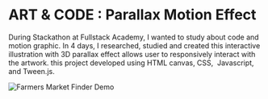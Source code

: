 # ART & CODE : Parallax Motion Effect 

During Stackathon at Fullstack Academy, I wanted to study about code and motion graphic. In 4 days, I researched, studied and created this interactive illustration with 3D parallax effect allows user to responsively interact with the artwork. this project developed using HTML canvas, CSS,  Javascript, and Tween.js. 

![Farmers Market Finder Demo](reademe/screenshot.gif)
                            
